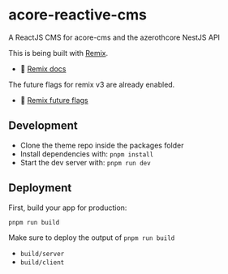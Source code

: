 # acore-reactive-cms
A ReactJS CMS for acore-cms and the azerothcore NestJS API

This is being built with [Remix](https://remix.run/).

- 📖 [Remix docs](https://remix.run/docs)

The future flags for remix v3 are already enabled.

- 📖 [Remix future flags](https://remix.run/docs/ru/main/start/future-flags#v3_fetcherpersist)

## Development

- Clone the theme repo inside the packages folder
- Install dependencies with: `pnpm install`
- Start the dev server with: `pnpm run dev`

## Deployment

First, build your app for production:

```sh
pnpm run build
```

Make sure to deploy the output of `pnpm run build`

- `build/server`
- `build/client`
